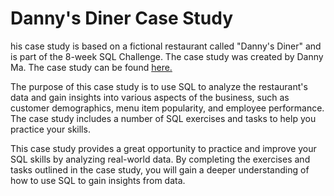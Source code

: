 # Danny's Diner Case Study
his case study is based on a fictional restaurant called "Danny's Diner" and is part of the 8-week SQL Challenge. The case study was created by Danny Ma. The case study can be found [here.](https://8weeksqlchallenge.com/case-study-1/)

The purpose of this case study is to use SQL to analyze the restaurant's data and gain insights into various aspects of the business, such as customer demographics, menu item popularity, and employee performance. The case study includes a number of SQL exercises and tasks to help you practice your skills. 

This case study provides a great opportunity to practice and improve your SQL skills by analyzing real-world data. By completing the exercises and tasks outlined in the case study, you will gain a deeper understanding of how to use SQL to gain insights from data.
